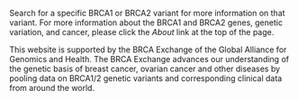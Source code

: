 Search for a specific BRCA1 or BRCA2 variant for more information on that variant. For more information about the BRCA1 and BRCA2 genes, genetic variation, and cancer, please click the *About* link at the top of the page.

This website is supported by the BRCA Exchange of the Global Alliance for Genomics and Health. The BRCA Exchange advances our understanding of the genetic basis of breast cancer, ovarian cancer and other diseases by pooling data on BRCA1/2 genetic variants and corresponding clinical data from around the world. 
